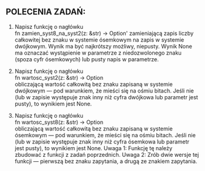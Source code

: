 ## POLECENIA ZADAŃ:

1. Napisz funkcję o nagłówku  
   fn zamien_syst8_na_syst2(z: &str) -> Option<String>'
   zamieniającą zapis liczby całkowitej bez znaku w systemie ósemkowym na zapis w systemie dwójkowym. Wynik ma być najkrótszy możliwy, niepusty. Wynik None ma oznaczać wystąpienie w parametrze z niedozwolonego znaku (spoza cyfr ósemkowych) lub pusty napis w parametrze.

3. Napisz funkcję o nagłówku  
   fn wartosc_syst2(z: &str) -> Option<u8>  
   obliczającą wartość całkowitą bez znaku zapisaną w systemie dwójkowym — pod warunkiem, że mieści się na ośmiu bitach. Jeśli nie (lub w zapisie występuje znak inny niż cyfra dwójkowa lub parametr jest pusty), to wynikiem jest None.

4. Napisz funkcję o nagłówku  
   fn wartosc_syst8(z: &str) -> Option<u8>  
   obliczającą wartość całkowitą bez znaku zapisaną w systemie ósemkowym — pod warunkiem, że mieści się na ośmiu bitach. Jeśli nie (lub w zapisie występuje znak inny niż cyfra ósemkowa lub parametr jest pusty), to wynikiem jest None.
   Uwaga 1: Funkcję tę należy zbudować z funkcji z zadań poprzednich.
   Uwaga 2: Zrób dwie wersje tej funkcji — pierwszą bez znaku zapytania, a drugą ze znakiem zapytania.
